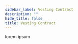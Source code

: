 ```yaml
---
sidebar_label: Vesting Contract
description: ""
hide_title: false
title: Vesting Contract
---
```


lorem ipsum
